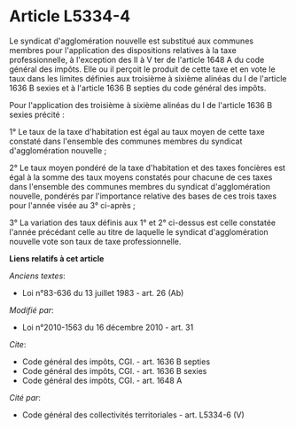 # Article L5334-4

Le syndicat d'agglomération nouvelle est substitué aux communes membres pour l'application des dispositions relatives à la
taxe professionnelle, à l'exception des II à V ter de l'article 1648 A du code général des impôts. Elle ou il perçoit le
produit de cette taxe et en vote le taux dans les limites définies aux troisième à sixième alinéas du I de l'article 1636 B
sexies et à l'article 1636 B septies du code général des impôts. 

Pour l'application des troisième à sixième alinéas du I de l'article 1636 B sexies précité : 

1° Le taux de la taxe d'habitation est égal au taux moyen de cette taxe constaté dans l'ensemble des communes membres du
syndicat d'agglomération nouvelle ; 

2° Le taux moyen pondéré de la taxe d'habitation et des taxes foncières est égal à la somme des taux moyens constatés pour
chacune de ces taxes dans l'ensemble des communes membres du syndicat d'agglomération nouvelle, pondérés par l'importance
relative des bases de ces trois taxes pour l'année visée au 3° ci-après ; 

3° La variation des taux définis aux 1° et 2° ci-dessus est celle constatée l'année précédant celle au titre de laquelle le
syndicat d'agglomération nouvelle vote son taux de taxe professionnelle.

**Liens relatifs à cet article**

_Anciens textes_:

  - Loi n°83-636 du 13 juillet 1983 - art. 26 (Ab)

_Modifié par_:

  - Loi n°2010-1563 du 16 décembre 2010 - art. 31

_Cite_:

  - Code général des impôts, CGI. - art. 1636 B septies
  - Code général des impôts, CGI. - art. 1636 B sexies
  - Code général des impôts, CGI. - art. 1648 A

_Cité par_:

  - Code général des collectivités territoriales - art. L5334-6 (V)
